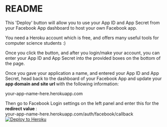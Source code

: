 # README
This 'Deploy' button will allow you to use your App ID and App Secret from your Facebook App dashboard to host your own Facebook app.

You need a Heroku account which is free, and offers many useful tools for computer science students :)

Once you click the button, and after you login/make your account, you can enter your App ID and App Secret into the provided boxes on the bottom of the page.

Once you gave your application a name, and entered your App ID and App Secret, head back to the dashboard of your Facebook App and update your <strong>app domain and site url </strong> with the following information:

your-app-name-here.herokuapp.com

Then go to Facebook Login settings on the left panel and enter this for the <strong> redirect value </strong>: <br/>
 your-app-name-here.herokuapp.com/auth/facebook/callback <br/>
[![Deploy to Heroku](https://www.herokucdn.com/deploy/button.png)](https://heroku.com/deploy)
